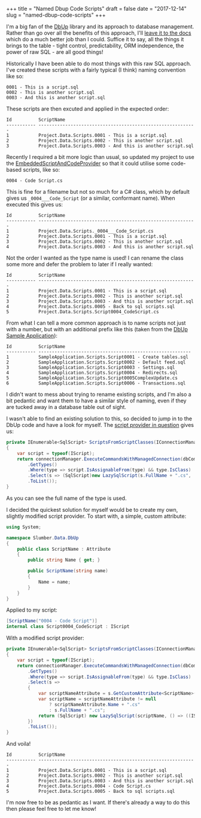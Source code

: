 +++
title = "Named Dbup Code Scripts"
draft = false
date = "2017-12-14"
slug = "named-dbup-code-scripts"
+++

I'm a big fan of the [DbUp](https://github.com/DbUp/DbUp) library and its approach to database management. Rather than go over all the benefits of this approach, I'll [leave it to the docs](http://dbup.readthedocs.io/en/latest/philosophy-behind-dbup/) which do a much better job than I could. Suffice it to say, all the things it brings to the table - tight control, predictability, ORM independence, the power of raw SQL - are all good things!

Historically I have been able to do most things with this raw SQL approach. I've created these scripts with a fairly typical (I think) naming convention like so:

```
0001 - This is a script.sql
0002 - This is another script.sql
0003 - And this is another script.sql
```

These scripts are then excuted and applied in the expected order:

```
Id          ScriptName
----------- -----------------------------------------------------------
1           Project.Data.Scripts.0001 - This is a script.sql           
2           Project.Data.Scripts.0002 - This is another script.sql     
3           Project.Data.Scripts.0003 - And this is another script.sql 
```

Recently I required a bit more logic than usual, so updated my project to use the [EmbeddedScriptAndCodeProvider](http://dbup.readthedocs.io/en/latest/more-info/script-providers/#embeddedscriptandcodeprovider) so that it could utilise some code-based scripts, like so:

```
0004 - Code Script.cs
```

This is fine for a filename but not so much for a C# class, which by default gives us `_0004___Code_Script` (or a similar, conformant name). When executed this gives us:

```
Id          ScriptName                                                 
----------- -----------------------------------------------------------
1           Project.Data.Scripts._0004___Code_Script.cs                
2           Project.Data.Scripts.0001 - This is a script.sql           
3           Project.Data.Scripts.0002 - This is another script.sql     
4           Project.Data.Scripts.0003 - And this is another script.sql 
```

Not the order I wanted as the type name is used! I can rename the class some more and defer the problem to later if I really wanted:

```
Id          ScriptName                                                 
----------- -----------------------------------------------------------
1           Project.Data.Scripts.0001 - This is a script.sql            
2           Project.Data.Scripts.0002 - This is another script.sql      
3           Project.Data.Scripts.0003 - And this is another script.sql  
4           Project.Data.Scripts.0005 - Back to sql scripts.sql         
5           Project.Data.Scripts.Script0004_CodeScript.cs               
```

From what I can tell a more common approach is to name scripts not just with a number, but with an additional prefix like this (taken from the [DbUp Sample Application](https://github.com/DbUp/DbUp/tree/master/src/Samples/SampleApplication)):

```
Id          ScriptName                                               
----------- ---------------------------------------------------------
1           SampleApplication.Scripts.Script0001 - Create tables.sql 
2           SampleApplication.Scripts.Script0002 - Default feed.sql  
3           SampleApplication.Scripts.Script0003 - Settings.sql      
4           SampleApplication.Scripts.Script0004 - Redirects.sql     
5           SampleApplication.Scripts.Script0005ComplexUpdate.cs     
6           SampleApplication.Scripts.Script0006 - Transactions.sql  
```


I didn't want to mess about trying to rename existing scripts, and I'm also a bit pedantic and want them to have a similar style of naming, even if they are tucked away in a database table out of sight.

I wasn't able to find an existing solution to this, so decided to jump in to the DbUp code and have a look for myself. The [script provider in question](https://github.com/DbUp/DbUp/blob/master/src/DbUp/ScriptProviders/EmbeddedScriptAndCodeProvider.cs) gives us:

``` csharp
private IEnumerable<SqlScript> ScriptsFromScriptClasses(IConnectionManager connectionManager)
{
    var script = typeof(IScript);
    return connectionManager.ExecuteCommandsWithManagedConnection(dbCommandFactory => assembly
        .GetTypes()
        .Where(type => script.IsAssignableFrom(type) && type.IsClass)
        .Select(s => (SqlScript)new LazySqlScript(s.FullName + ".cs", () => ((IScript)Activator.CreateInstance(s)).ProvideScript(dbCommandFactory)))
        .ToList());
}
```

As you can see the full name of the type is used.

I decided the quickest solution for myself would be to create my own, slightly modified script provider. To start with, a simple, custom attribute:

``` csharp
using System;

namespace Slumber.Data.DbUp
{
    public class ScriptName : Attribute
    {
        public string Name { get; }

        public ScriptName(string name)
        {
            Name = name;
        }
    }
}
```

Applied to my script:

``` csharp
[ScriptName("0004 - Code Script")]
internal class Script0004_CodeScript : IScript
```

With a modified script provider:

``` csharp
private IEnumerable<SqlScript> ScriptsFromScriptClasses(IConnectionManager connectionManager)
{
    var script = typeof(IScript);
    return connectionManager.ExecuteCommandsWithManagedConnection(dbCommandFactory => _assembly
        .GetTypes()
        .Where(type => script.IsAssignableFrom(type) && type.IsClass)
        .Select(s =>
        {
            var scriptNameAttribute = s.GetCustomAttribute<ScriptName>(false);
            var scriptName = scriptNameAttribute != null
                ? scriptNameAttribute.Name + ".cs"
                : s.FullName + ".cs";
            return (SqlScript) new LazySqlScript(scriptName, () => ((IScript) Activator.CreateInstance(s)).ProvideScript(dbCommandFactory));
        })
        .ToList());
}
```

And voila!

```
Id          ScriptName                                                 
----------- -----------------------------------------------------------
1           Project.Data.Scripts.0001 - This is a script.sql           
2           Project.Data.Scripts.0002 - This is another script.sql     
3           Project.Data.Scripts.0003 - And this is another script.sql 
4           Project.Data.Scripts.0004 - Code Script.cs                 
5           Project.Data.Scripts.0005 - Back to sql scripts.sql        
```

I'm now free to be as pedantic as I want. If there's already a way to do this then please feel free to let me know!